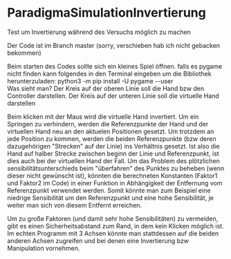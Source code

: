 # ParadigmaSimulationInvertierung
Test um Invertierung während des Versuchs möglich zu machen

Der Code ist im Branch master (sorry, verschieben hab ich nicht gebacken bekommen)

Beim starten des Codes sollte sich ein kleines Spiel öffnen.
falls es pygame nicht finden kann folgendes in den Terminal eingeben um die Bibliothek herunterzuladen: python3 -m pip install -U pygame --user
<br>
Was sieht man?
Der Kreis auf der oberen Linie soll die Hand bzw den Controller darstellen.
Der Kreis auf der unteren Linie soll die virtuelle Hand darstellen

Beim klicken mit der Maus wird die virtuelle Hand invertiert.
Um ein Springen zu verhindern, werden die Referenzpunkte der Hand und der virtuellen Hand neu an den aktuelen Positionen gesetzt.
Um trotzdem an jede Position zu kommen, werden die beiden Referenzpunkte (bzw deren dazugehörigen "Strecken" auf der Linie) ins Verhältnis gesetzt. Ist also die Hand auf halber Strecke zwischen beginn der Linie und Referenzpunkt, ist dies auch bei der virtuellen Hand der Fall. 
Um das Problem des plötzlichen sensibilitätsunterschieds beim "überfahren" des Punktes zu beheben (wenn dieser nicht gewünscht ist), könnten die berechneten Konstanten (Faktor1 und Faktor2 im Code) in einer Funktion in Abhängigkeit der Entfernung vom Referenzpunkt verwendet werden. Somit könnte man zum Beispiel eine niedrige Sensibilität um den Referenzpunkt und eine hohe Sensibilität, je weiter man sich von diesem Entfernt erreichen.

Um zu große Faktoren (und damit sehr hohe Sensibilitäten) zu vermeiden, gibt es einen Sicherheitsabstand zum Rand, in dem kein Klicken möglich ist. Im echten Programm mit 3 Achsen könnte man stattdessen auf die beiden anderen Achsen zugreifen und bei denen eine Invertierung bzw Manipulation vornehmen.
